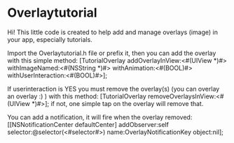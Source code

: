 Overlaytutorial
===============
Hi!
This little code is created to help add and manage overlays (image) in your app, especially tutorials.

Import the Overlaytutorial.h file or prefix it, then you can add the overlay with this simple method:
[TutorialOverlay addOverlayInView:<#(UIView *)#> withImageNamed:<#(NSString *)#> withAnimation:<#(BOOL)#> withUserInteraction:<#(BOOL)#>];

If userinteraction is YES you must remove the overlay(s) (you can overlay an overlay :) ) with this method:
[TutorialOverlay removeOverlaysInView:<#(UIView *)#>]; if not, one simple tap on the overlay will remove that.

You can add a notification, it will fire when the overlay removed:
[[NSNotificationCenter defaultCenter] addObserver:self selector:@selector(<#selector#>) name:OverlayNotificationKey object:nil];

